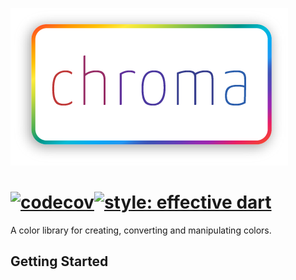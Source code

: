 ![Chroma logo](assets/logo.png)
# [![codecov](https://codecov.io/gh/KNawm/chroma/branch/master/graph/badge.svg?token=6o8sqQpCet)](https://codecov.io/gh/KNawm/chroma)[![style: effective dart](https://img.shields.io/badge/style-effective_dart-40c4ff.svg)](https://github.com/KNawm/chroma)

A color library for creating, converting and manipulating colors.
## Getting Started

